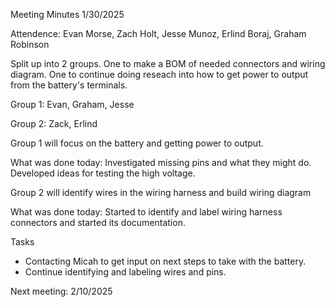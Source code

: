 Meeting Minutes 1/30/2025

Attendence: Evan Morse, Zach Holt, Jesse Munoz, Erlind Boraj, Graham Robinson

Split up into 2 groups. One to make a BOM of needed connectors and wiring diagram. One to continue doing reseach into how to get power to output from the battery's terminals.

Group 1: Evan, Graham, Jesse

Group 2: Zack, Erlind

Group 1 will focus on the battery and getting power to output.

What was done today: Investigated missing pins and what they might do. Developed ideas for testing the high voltage.

Group 2 will identify wires in the wiring harness and build wiring diagram

What was done today: Started to identify and label wiring harness connectors and started its documentation.

Tasks
  - Contacting Micah to get input on next steps to take with the battery.
  - Continue identifying and labeling wires and pins.

Next meeting: 2/10/2025
